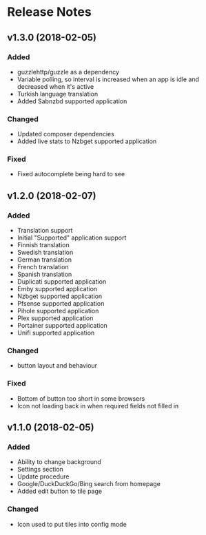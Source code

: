 # Release Notes

## v1.3.0 (2018-02-05)

### Added
- guzzlehttp/guzzle as a dependency
- Variable polling, so interval is increased when an app is idle and decreased when it's active
- Turkish language translation
- Added Sabnzbd supported application

### Changed
- Updated composer dependencies
- Added live stats to Nzbget supported application  

### Fixed
- Fixed autocomplete being hard to see


## v1.2.0 (2018-02-07)

### Added
- Translation support
- Initial "Supported" application support
- Finnish translation
- Swedish translation
- German translation
- French translation
- Spanish translation
- Duplicati supported application
- Emby supported application
- Nzbget supported application
- Pfsense supported application
- Pihole supported application
- Plex supported application
- Portainer supported application
- Unifi supported application

### Changed
- button layout and behaviour

### Fixed
- Bottom of button too short in some browsers
- Icon not loading back in when required fields not filled in


## v1.1.0 (2018-02-05)

### Added
- Ability to change background
- Settings section
- Update procedure
- Google/DuckDuckGo/Bing search from homepage
- Added edit button to tile page

### Changed
- Icon used to put tiles into config mode

